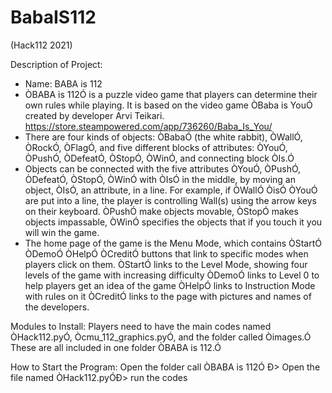 # BabaIS112
(Hack112 2021)

Description of Project:
* Name: BABA is 112
* ÒBABA is 112Ó is a puzzle video game that players can determine their own rules while playing. It is based on the video game ÒBaba is YouÓ created by developer Arvi Teikari.
https://store.steampowered.com/app/736260/Baba_Is_You/
* There are four kinds of objects: ÒBabaÓ (the white rabbit), ÒWallÓ, ÒRockÓ, ÒFlagÓ,
and five different blocks of attributes: ÒYouÓ, ÒPushÓ, ÒDefeatÓ, ÒStopÓ, ÒWinÓ, and connecting block ÒIs.Ó
* Objects can be connected with the five attributes ÒYouÓ, ÒPushÓ, ÒDefeatÓ, ÒStopÓ, ÒWinÓ with ÒIsÓ in the middle, by moving an object, ÒIsÓ, an attribute, in a line. For example, if ÒWallÓ ÒisÓ ÒYouÓ are put into a line, the player is controlling Wall(s) using the arrow keys on their keyboard. ÒPushÓ make objects movable, ÒStopÓ makes objects impassable, ÒWinÓ specifies the objects that if you touch it you will win the game. 
* The home page of the game is the Menu Mode, which contains ÒStartÓ ÒDemoÓ ÒHelpÓ ÒCreditÓ buttons that link to specific modes when players click on them. 
ÒStartÓ links to the Level Mode, showing four levels of the game with increasing difficulty
ÒDemoÓ links to Level 0 to help players get an idea of the game
ÒHelpÓ links to Instruction Mode with rules on it
ÒCreditÓ links to the page with pictures and names of the developers. 


Modules to Install:
Players need to have the main codes named ÒHack112.pyÓ, Òcmu_112_graphics.pyÓ, and the folder called Òimages.Ó These are all included in one folder ÒBABA is 112.Ó

How to Start the Program:
Open the folder call ÒBABA is 112Ó Ð> Open the file named ÒHack112.pyÓÐ> run the codes
